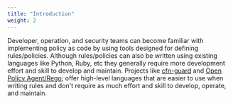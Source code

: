 ```yaml
---
title: "Introduction"
weight: 2
---
```

Developer, operation, and security teams can become familiar with implementing policy as code by using tools designed for defining rules/policies. Although rules/policies can also be written using existing languages like Python, Ruby, etc they generally require more development effort and skill to develop and maintain. Projects like [cfn-guard](https://github.com/aws-cloudformation/cloudformation-guard) and [Open Policy Agent/Rego](https://www.openpolicyagent.org/docs/latest/#rego); offer high-level languages that are easier to use when writing rules and don't require as much effort and skill to develop, operate, and maintain.
